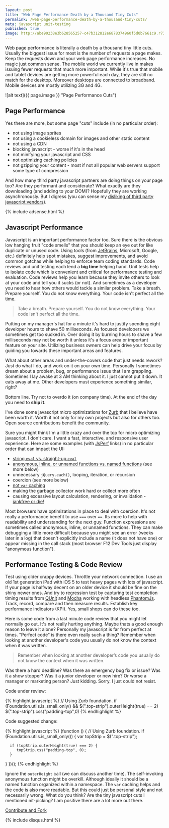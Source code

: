 ```yaml
---
layout: post
title: "Web Page Performance Death by a Thousand Tiny Cuts"
permalink: /web-page-performance-death-by-a-thousand-tiny-cuts/
meta: javascript unit-testing
published: true
image: http://abe90238e3b628565257-c47b312812e6878374960f5d0b7661c9.r73.cf1.rackcdn.com/performance-thousand-cuts.jpg
---
```

Web page performance is literally a death by a thousand tiny little cuts.  Usually the biggest issue for most is the number of requests a page makes.  Keep the requests down and your web page performance increases.  No magic just common sense.  The mobile world we currently live in makes issuing fewer requests that much more important.  While it's true that mobile and tablet devices are getting more powerful each day, they are still no match for the desktop.  Moreover desktops are connected to broadband.  Mobile devices are mostly utilizing 3G and 4G.

![alt text]({{ page.image }} "Page Performance Cuts")

## Page Performance

Yes there are more, but some page "cuts" include (in no particular order): 

* not using image sprites
* not using a cookieless domain for images and other static content
* not using a CDN 
* blocking javascript - worse if it's in the head
* not minifying your javascript and CSS  
* not optimizing caching policies
* not gzipping your content - most if not all popular web servers support some type of compression

And how many third party javascript partners are doing things on your page too?  Are they performant and considerate?  What exactly are they downloading (and adding to your DOM)?  Hopefully they are working asynchronously.  But I digress (you can sense my [disliking of third party javascript vendors](http://metroize.com/preventing-object-modification-in-javascript/)).

{% include adsense.html %}

## Javascript Performance

Javascript is an important performance factor too.  Sure there is the obvious low hanging fruit "code smells" that you should keep an eye out for like duplicate or unused code.  Using tools (from [JetBrains](http://www.jetbrains.com/), Microsoft, Google, etc.) definitely help spot mistakes, suggest improvements, and avoid common gotchas while helping to enforce team coding standards.  Code reviews and unit testing each lend a **big time** helping hand.  Unit tests help to isolate code which is convenient and critical for performance testing and evaluation.  Code reviews help you learn because they invite others to look at your code and tell you it sucks (or not).  And sometimes as a developer you need to hear how others would tackle a similar problem.  Take a breath.  Prepare yourself.  You do not know everything.  Your code isn't perfect all the time.

> Take a breath.  Prepare yourself.  You do not know everything.  Your code isn't perfect all the time.

Putting on my manager's hat for a minute it's hard to justify spending eight developer hours to shave 50 milliseconds.  As focused developers we sometimes get too sucked in.  Over doing it by burning hours to shave a few milliseconds may not be worth it unless it's a focus area or important feature on your site.  Utilizing business owners can help drive your focus by guiding you towards these important areas and features.

What about other areas and under-the-covers code that just needs rework?  Just do what I do, and work on it on your own time.  Personally I sometimes dream about a problem, bug, or performance issue that I am grappling.  Sometimes I lay awake at 3 AM thinking about it.  I just cannot put it down.  It eats away at me.  Other developers must experience something similar, right?

Bottom line.  Try not to overdo it (on company time).  At the end of the day you need to **ship it**.

I've done some javascript micro optimizations for [Zurb](http://foundation.zurb.com/) that I believe have been worth it.  Worth it not only for my own projects but also for others too.  Open source contributions benefit the community.  

Sure you might think I'm a little crazy and over the top for micro optimizing javascript. I don't care.  I want a fast, interactive, and responsive user experience.  Here are some examples (with [JsPerf](https://jsperf.com/) links) in no particular order that can impact the UI:

* [string `eval` vs. straight-up `eval`](http://jsperf.com/eval-string-vs-straight-up)
* [anonymous, inline, or unnamed functions vs. named functions](http://jsperf.com/anonymous-vs-named-functions) (see more below)
* unnecessary `jQuery.each()`, looping, iteration, or recursion
* coercion (see more below)
* [not `var` caching](http://jsperf.com/variable-caching-jquery)
* making the garbage collector work hard or collect more often
* causing excessive layout calculation, rendering, or invalidation - [jankfree or die!](http://jankfree.org/)

Most browsers have optimizations in place to deal with coercion.  It's not really a performance benefit to use `===` over `==`.  Its more to help with readability and understanding for the next guy.  Function expressions are sometimes called anonymous, inline, or unnamed functions.  They can make debugging a little more difficult because you might see an error (weeks later in a log) that doesn't explicitly include a name (it does not have one) or appear missing in the call stack (most browser F12 Dev Tools just display "anonymous function").

## Performance Testing & Code Review

Test using older crappy devices.  Throttle your network connection.  I use an old 1st generation iPad with iOS 5 to test heavy pages with lots of javascript.  If your page is halfway decent on an older device it should be fine on the shiny newer ones.  And try to regression test by capturing test completion timing results from [QUnit](http://qunitjs.com/) and [Mocha](http://mochajs.org/) working with headless [PhantomJs](http://phantomjs.org/).  Track, record, compare and then measure results.  Establish key performance indicators (KPI).  Yes, small shops can do these too.

Here is some code from a last minute code review that you might let normally go out.  It's not really hurting anything.  Maybe thats a good enough reason to leave it alone?  Personally my javascript is far from perfect at times.  "Perfect code" is there even really such a thing?  Remember when looking at another developer's code you usually do not know the context when it was written.

> Remember when looking at another developer’s code you usually do not know the context when it was written.

Was there a hard deadline?  Was there an emergency bug fix or issue?  Was it a show stopper?  Was it a junior developer or new hire?  Or worse a manager or marketing person?  Just kidding.  Sorry.  I just could not resist.

Code under review: 

{% highlight javascript %}
// Using Zurb foundation.
if (Foundation.utils.is_small_only() && $(".top-strip").outerHeight(true) == 2) 
   $(".top-strip").css("padding-top",0)
{% endhighlight %}

Code suggested change:

{% highlight javascript %}
(function () {
   // Using Zurb foundation.
   if (Foundation.utils.is_small_only()) {
      var topStrip = $(".top-strip");

      if (topStrip.outerHeight(true) === 2) {
         topStrip.css("padding-top", 0);
      }
   }
})();
{% endhighlight %}

Ignore the `outerHeight` call (we can discuss another time).  The self-invoking anonymous function might be overkill.  Although ideally it should be a named function organized within a namespace.  The `var` caching helps and the code is also more readable.  But this could just be personal style and not necessarily wrong.  What do you think?  Are the tiny javascript cuts I mentioned nit-picking?  I am positive there are a lot more out there.

<span class="fi-page-edit size-21"></span> <a href="{{ site.post_source_root }}2016-03-18-web-page-performance-death-by-a-thousand-tiny-cuts.markdown" target="_blank">Contribute and Fork</a>

{% include disqus.html %}
